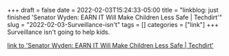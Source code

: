 +++draft = falsedate = 2022-02-03T15:24:33-05:00title = "linkblog: just finished 'Senator Wyden: EARN IT Will Make Children Less Safe | Techdirt'"slug = "2022-02-03-Surveillance-isn't"tags = []categories = ["link"]+++Surveillance isn't going to help kids. [link to 'Senator Wyden: EARN IT Will Make Children Less Safe | Techdirt'](https://www.techdirt.com/articles/20220202/17411648407/senator-wyden-earn-it-will-make-children-less-safe.shtml)